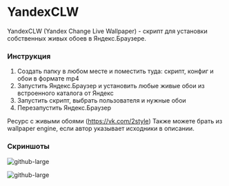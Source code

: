 # YandexCLW
YandexCLW (Yandex Change Live Wallpaper) - скрипт для установки собственных живых обоев в Яндекс.Браузере.

### Инструкция
1. Создать папку в любом месте и поместить туда: скрипт, конфиг и обои в формате mp4
2. Запустить Яндекс.Браузер и установить любые живые обои из встроенного каталога от Яндекс
3. Запустить скрипт, выбрать пользователя и нужные обои
4. Перезапустить Яндекс.Браузер

Ресурс с живыми обоями (https://vk.com/2style)
Также можете брать из wallpaper engine, если автор указывает исходники в описании.
### Скриншоты
![github-large](https://repository-images.githubusercontent.com/488323428/add0ddb0-8160-4fa2-b6c0-00a33b32de50)

![github-large](https://downloader.disk.yandex.ru/preview/d879ae8d399e0d8182210adc214fc2376b5b669a7c6e716cc24a2aa58ddaca05/6271b37b/TmFqWUfg9M5JjQAnZte7h7kYLmJvM6JEfrBrKwc2hCH7JGmCM_0Otunv9B-yTF21W3W-Z9UXjfTR7HYaoq61Gg%3D%3D?uid=0&filename=2.png&disposition=inline&hash=&limit=0&content_type=image%2Fpng&owner_uid=0&tknv=v2&size=2560x1324)
